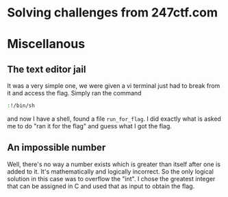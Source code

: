 # Solving challenges from 247ctf.com

# Miscellanous

## The text editor jail

It was a very simple one, we were given a vi terminal just had to break from it and access the flag.
Simply ran the command

```bash
:!/bin/sh
```

and now I have a shell, found a file `run_for_flag`. I did exactly what is asked me to do "ran it for the flag" and guess what I got the flag.

## An impossible number

Well, there's no way a number exists which is greater than itself after one is added to it. It's mathematically and logically incorrect.
So the only logical solution in this case was to overflow the "int". I chose the greatest integer that can be assigned in C and used that as input to obtain the flag.
